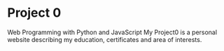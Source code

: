 # Project 0

Web Programming with Python and JavaScript
My Project0 is a personal website describing my education, certificates and area of interests.

